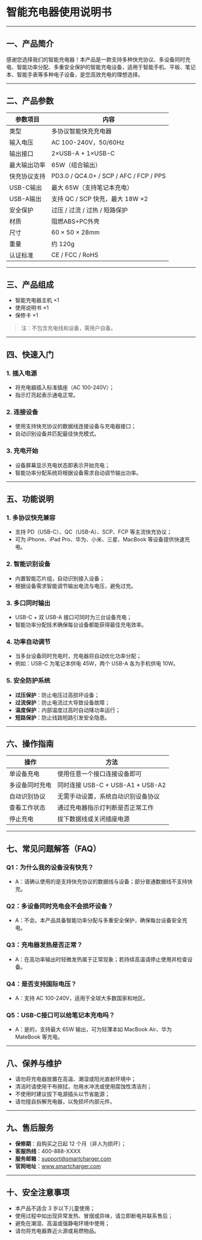 

# 智能充电器使用说明书

---

## 一、产品简介

感谢您选择我们的智能充电器！本产品是一款支持多种快充协议、多设备同时充电、智能功率分配、多重安全保护的智能充电设备，适用于智能手机、平板、笔记本、智能手表等多种电子设备，是您高效充电的理想选择。

---

## 二、产品参数

| 参数项目 | 内容 |
|----------|------|
| 类型 | 多协议智能快充充电器 |
| 输入电压 | AC 100-240V，50/60Hz |
| 输出接口 | 2×USB-A + 1×USB-C |
| 最大输出功率 | 65W（组合输出） |
| 快充协议支持 | PD3.0 / QC4.0+ / SCP / AFC / FCP / PPS |
| USB-C输出 | 最大 65W（支持笔记本充电） |
| USB-A输出 | 支持 QC / SCP 快充，最大 18W ×2 |
| 安全保护 | 过压 / 过流 / 过热 / 短路保护 |
| 材质 | 阻燃ABS+PC外壳 |
| 尺寸 | 60 × 50 × 28mm |
| 重量 | 约 120g |
| 认证标准 | CE / FCC / RoHS |

---

## 三、产品组成

- 智能充电器主机 ×1  
- 使用说明书 ×1  
- 保修卡 ×1  

> 注：不包含充电线和设备，需用户自备。

---

## 四、快速入门

### 1. 插入电源

- 将充电器插入标准插座（AC 100-240V）；
- 指示灯亮起表示通电正常。

### 2. 连接设备

- 使用支持快充协议的数据线连接设备与充电器接口；
- 自动识别设备并匹配最佳快充模式。

### 3. 充电开始

- 设备屏幕显示充电状态即表示开始充电；
- 智能功率分配系统将根据设备需求自动调节输出功率。

---

## 五、功能说明

### 1. 多协议快充兼容

- 支持 PD（USB-C）、QC（USB-A）、SCP、FCP 等主流快充协议；
- 可为 iPhone、iPad Pro、华为、小米、三星、MacBook 等设备提供快速充电。

### 2. 智能识别设备

- 内置智能芯片组，自动识别接入设备；
- 根据设备需求智能调节输出电流与电压，避免过充。

### 3. 多口同时输出

- USB-C + 双 USB-A 接口可同时为三台设备充电；
- 智能功率分配技术确保每台设备都能获得最佳充电效率。

### 4. 功率自动调节

- 当多台设备同时充电时，充电器将自动优化功率分配；
- 例如：USB-C 为笔记本供电 45W，两个 USB-A 各为手机供电 10W。

### 5. 安全防护系统

- **过压保护**：防止电压过高损坏设备；
- **过流保护**：防止电流过大导致设备故障；
- **温度保护**：内部温度过高时自动降功率运行；
- **短路保护**：防止线路短路引发安全隐患。

---

## 六、操作指南

| 操作 | 方法 |
|------|------|
| 单设备充电 | 使用任意一个接口连接设备即可 |
| 多设备同时充电 | 同时连接 USB-C + USB-A1 + USB-A2 |
| 自动识别协议 | 无需手动设置，系统自动识别设备协议 |
| 查看工作状态 | 通过充电器指示灯判断是否正常工作 |
| 停止充电 | 拔下数据线或关闭插座电源 |

---

## 七、常见问题解答（FAQ）

### Q1：为什么我的设备没有快充？

- A：请确认使用的是支持快充协议的数据线与设备；部分普通数据线不支持快充。

### Q2：多设备同时充电会不会损坏设备？

- A：不会。本产品具备智能功率分配与多重安全保护，确保每台设备安全充电。

### Q3：充电器发热是否正常？

- A：在高功率输出时轻微发热属于正常现象；若持续高温请停止使用并检查设备。

### Q4：是否支持国际电压？

- A：支持 AC 100-240V，适用于全球大多数国家和地区。

### Q5：USB-C接口可以给笔记本充电吗？

- A：是的，支持最大 65W 输出，可为轻薄本如 MacBook Air、华为 MateBook 等充电。

---

## 八、保养与维护

- 请勿将充电器放置在高温、潮湿或阳光直射环境中；
- 清洁时请使用干布擦拭，勿用水冲洗或使用腐蚀性清洁剂；
- 不使用时建议拔下电源插头以节省能源；
- 请勿擅自拆解充电器，以免损坏内部元件。

---

## 九、售后服务

- **保修期**：自购买之日起 12 个月（非人为损坏）；
- **客服热线**：400-888-XXXX  
- **服务邮箱**：support@smartcharger.com  
- **官网地址**：www.smartcharger.com  

---

## 十、安全注意事项

- 本产品不适合 3 岁以下儿童使用；
- 使用过程中如出现异常发热、冒烟或异味，请立即断电并联系售后；
- 避免在潮湿、高温或强静电环境中使用；
- 请勿将充电器靠近火源或易燃物品。
